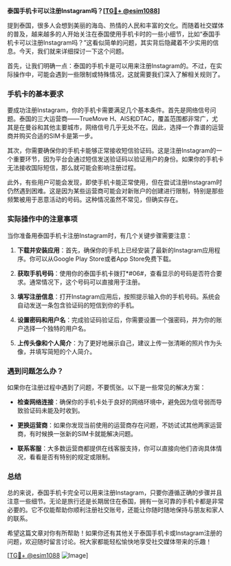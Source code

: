 **泰国手机卡可以注册Instagram吗？[[TG💪+ @esim1088](https://t.me/s/esim1088)]**

提到泰国，很多人会想到美丽的海岛、热情的人民和丰富的文化。而随着社交媒体的普及，越来越多的人开始关注在泰国使用手机卡时的一些小细节，比如“泰国手机卡可以注册Instagram吗？”这看似简单的问题，其实背后隐藏着不少实用的信息。今天，我们就来详细探讨一下这个问题。

首先，让我们明确一点：泰国的手机卡是可以用来注册Instagram的。不过，在实际操作中，可能会遇到一些限制或特殊情况，这就需要我们深入了解相关规则了。

### 手机卡的基本要求

要成功注册Instagram，你的手机卡需要满足几个基本条件。首先是网络信号问题。泰国的三大运营商——TrueMove H、AIS和DTAC，覆盖范围都非常广，尤其是在曼谷和其他主要城市，网络信号几乎无处不在。因此，选择一个靠谱的运营商并购买合适的SIM卡是第一步。

其次，你需要确保你的手机卡能够正常接收短信验证码。这是注册Instagram的一个重要环节，因为平台会通过短信发送验证码以验证用户的身份。如果你的手机卡无法接收国际短信，那么就可能会影响注册过程。

此外，有些用户可能会发现，即使手机卡能正常使用，但在尝试注册Instagram时仍然遇到困难。这是因为某些运营商可能会对新账户的创建进行限制，特别是那些频繁被用于恶意活动的号码。这种情况虽然不常见，但确实存在。

### 实际操作中的注意事项

当你准备用泰国手机卡注册Instagram时，有几个关键步骤需要注意：

1. **下载并安装应用**：首先，确保你的手机上已经安装了最新的Instagram应用程序。你可以从Google Play Store或者App Store免费下载。

2. **获取手机号码**：使用你的泰国手机卡拨打*#06#，查看显示的号码是否符合要求。通常情况下，这个号码可以直接用于注册。

3. **填写注册信息**：打开Instagram应用后，按照提示输入你的手机号码。系统会自动发送一条包含验证码的短信到你的手机。

4. **设置密码和用户名**：完成验证码验证后，你需要设置一个强密码，并为你的账户选择一个独特的用户名。

5. **上传头像和个人简介**：为了更好地展示自己，建议上传一张清晰的照片作为头像，并填写简短的个人简介。

### 遇到问题怎么办？

如果你在注册过程中遇到了问题，不要慌张。以下是一些常见的解决方案：

- **检查网络连接**：确保你的手机卡处于良好的网络环境中，避免因为信号弱而导致验证码未能及时收到。
  
- **更换运营商**：如果你发现当前使用的运营商存在问题，不妨试试其他两家运营商，有时候换一张新的SIM卡就能解决问题。

- **联系客服**：大多数运营商都提供在线客服支持，你可以直接向他们咨询具体情况，看看是否有特别的规定或限制。

### 总结

总的来说，泰国手机卡完全可以用来注册Instagram，只要你遵循正确的步骤并且注意一些细节。无论是旅行还是长期居住在泰国，拥有一张可靠的手机卡都是非常必要的。它不仅能帮助你顺利注册社交账号，还能让你随时随地保持与朋友和家人的联系。

希望这篇文章对你有所帮助！如果你还有其他关于泰国手机卡或Instagram注册的问题，欢迎随时留言讨论。祝大家都能轻松愉快地享受社交媒体带来的乐趣！

[[TG💪+ @esim1088](https://t.me/s/esim1088) ![Image](https://i.postimg.cc/4NQfJmqS/Snipaste-2025-05-13-00-14-12.png)]